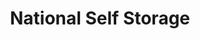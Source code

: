 ---
title: "National Self Storage"
url: /tucson/national-self-storage-south-houghton-road-5/
shop: Mieten
---